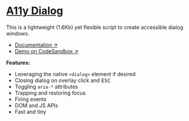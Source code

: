 # [A11y Dialog](https://a11y-dialog.netlify.app)

This is a lightweight (1.6Kb) yet flexible script to create accessible dialog windows.

- [Documentation ↗](https://a11y-dialog.netlify.app)
- [Demo on CodeSandbox ↗](https://codesandbox.io/s/a11y-dialog-cp3rz)

**Features:**

- Leveraging the native `<dialog>` element if desired
- Closing dialog on overlay click and <kbd>ESC</kbd>
- Toggling `aria-*` attributes
- Trapping and restoring focus
- Firing events
- DOM and JS APIs
- Fast and tiny
